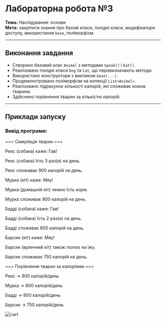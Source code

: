 # Лабораторна робота №3
**Тема:** Наслідування: основи  
**Мета:** закріпити знання про базові класи, похідні класи, модифікатори доступу, використання `base`, поліморфізм.

---

## Виконання завдання
- Створено базовий клас `Animal` з методами `Speak()` і `Eat()`.
- Реалізовано похідні класи `Dog` та `Cat`, що перевизначають методи.
- Використано конструктори з викликом `base(...)`.
- Продемонстровано поліморфізм на колекції `List<Animal>`.
- Реалізовано підрахунок кількості калорій, які споживає кожна тварина.
- Здійснено порівняння тварин за кількістю калорій.

---

## Приклади запуску
### Вивід програми:

=== Симуляція тварин ===

Рекс (собака) каже: Гав!

Рекс (собака) їсть 3 раз(и) на день.

Рекс споживає 900 калорій на день.


Мурка (кіт) каже: Мяу!

Мурка (домашній кіт) чемно їсть корм.

Мурка споживає 800 калорій на день.


Бадді (собака) каже: Гав!

Бадді (собака) їсть 2 раз(и) на день.

Бадді споживає 800 калорій на день.

Барсик (кіт) каже: Мяу!

Барсик (вуличний кіт) також полює на їжу.

Барсик споживає 750 калорій на день.

=== Порівняння тварин за калоріями ===

Рекс → 900 калорій/день

Мурка → 800 калорій/день

Бадді → 800 калорій/день

Барсик → 750 калорій/день


![cart](https://i.ibb.co/vC9NVDf1/1.png)

